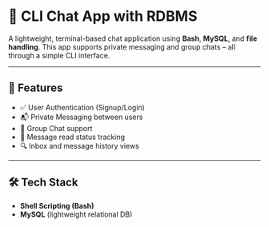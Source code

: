 # 💬 CLI Chat App with RDBMS

A lightweight, terminal-based chat application using **Bash**, **MySQL**, and **file handling**. This app supports private messaging and group chats – all through a simple CLI interface.

---

## 📌 Features

- ✅ User Authentication (Signup/Login)
- 📬 Private Messaging between users
- 👥 Group Chat support
- 🧾 Message read status tracking
- 🔍 Inbox and message history views

---

## 🛠️ Tech Stack

- **Shell Scripting (Bash)**
- **MySQL** (lightweight relational DB)
